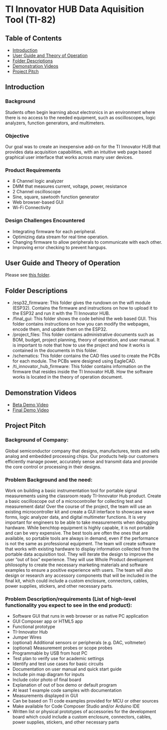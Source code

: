 # TI Innovator HUB Data Aquisition Tool (TI-82)

## Table of Contents

* [Introduction](#introduction)
* [User Guide and Theory of Operation](#user-guide-and-theory-of-operation)
* [Folder Descriptions](#folder-descriptions)
* [Demonstration Videos](#demonstration-videos)
* [Project Pitch](#project-pitch)

## Introduction

### Background
Students often begin learning about electronics in an environment where there is no access to the needed equipment, such as oscilloscopes, logic analyzers, function generators, and multimeters.

### Objective
Our goal was to create an inexpensive add-on for the TI Innovator HUB that provides data acquisition capabilities, with an intuitive web page based graphical user interface that works across many user devices.

### Product Requirements
- 8 Channel logic analyzer
- DMM that measures current, voltage, power, resistance
- 2 Channel oscilloscope
- Sine, square, sawtooth function generator
- Web browser-based GUI
- Wi-Fi Connectivity

### Design Challenges Encountered
- Integrating firmware for each peripheral.
- Optimizing data stream for real time operation.
- Changing firmware to allow peripherals to communicate with each other.
- Improving error checking to prevent hangups.

##  User Guide and Theory of Operation

Please see [this folder](https://github.ncsu.edu/cedenni2/ti_82/tree/master/project_files).

## Folder Descriptions

- /esp32_firmware: This folder gives the rundown on the wifi module (ESP32). Contains the firmware and instructions on how to upload it to the ESP32 and run it with the TI Innovator HUB.
- /final_gui: This folder shows the code behind the web based GUI. This folder contains instructions on how you can modify the webpages, encode them, and update them on the ESP32.
- /project_files: This folder contains administrative documents such as BOM, budget, project planning, theory of operation, and user manual. It is important to note that how to use the project and how it works is contained in the documents in this folder.
- /schematics: This folder contains the CAD files used to create the PCBs for each module. The PCBs were designed using EagleCAD.
- /ti_innovator_hub_firmware: This folder contains information on the firmware that resides inside the TI Innovator HUB. How the software works is located in the theory of operation document.

## Demonstration Videos

- [Beta Demo Video](https://youtu.be/WWzbL9Egt7U)
- [Final Demo Video](https://www.youtube.com/watch?v=TzPDwndSMNo)

## Project Pitch

### Background of Company: 
Global semiconductor company that designs, manufactures, tests and sells analog and embedded processing chips. Our products help our customers efficiently manage power, accurately sense and transmit data and provide the core control or processing in their designs.

### Problem Background and the need:
Work on building a basic instrumentation tool for portable signal measurements using the classroom ready TI-Innovator Hub product. Create a basic oscilloscope out of a microcontroller for collecting test and measurement data! Over the course of the project, the team will use an existing microcontroller kit and create a GUI interface to showcase wave forms, logic analyzer data, and digital multimeter functions. It is very important for engineers to be able to take measurements when debugging hardware. While benchtop equipment is highly capable, it is not portable and can be very expensive. The best tools are often the ones that are available, so portable tools are always in demand, even if the performance is not the same as professional equipment. The team will create software that works with existing hardware to display information collected from the portable data acquisition tool. They will iterate the design to improve the user “out of box” experience. They will use Whole Product development philosophy to create the necessary marketing materials and software examples to ensure a positive experience with users. The team will also design or research any accessory components that will be included in the final kit, which could include a custom enclosure, connectors, cables, power supplies, stickers, and other necessary parts.

### Problem Description/requirements (List of high-level functionality you expect to see in the end product):
- Software GUI that runs in web browser or as native PC application
- GUI Composer app or HTML5 app
- Functional prototype
- TI-Innovator Hub
- Jumper Wires
- (optional) Additional sensors or peripherals (e.g. DAC, voltmeter)
- (optional) Measurement probes or scope probes
- Programmable by USB from host PC
- Test plan to verify use for academic settings
- Identify and test use cases for basic circuits
- Documentation on user manual and quick start guide
- Include pin map diagram for inputs
- Include color photo of final board
- Explanation of out of box demo or default program
- At least 1 example code samples with documentation
- Measurements displayed in GUI
- Can be based on TI code examples provided for MCU or other sources
- Make available for Code Composer Studio and/or Arduino IDE
- Written list or physical prototypes of accessories for the development board which could include a custom enclosure, connectors, cables, power supplies, stickers, and other necessary parts
